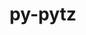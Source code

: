 ---
title: "py-pytz"
layout: cache
categories: [package, develop-2024-12-08]
meta: {"versions": ["2024.2"], "compilers": ["gcc@=11.1.0", "gcc@=11.4.0", "gcc@=13.2.0", "gcc@=7.5.0", "gcc@=9.4.0", "oneapi@=2024.2.1"], "oss": ["ubuntu18.04", "ubuntu20.04", "ubuntu22.04", "ubuntu24.04"], "platforms": ["linux"], "targets": ["aarch64", "neoverse_v1", "neoverse_v2", "ppc64le", "x86_64_v3"], "stacks": ["data-vis-sdk", "e4s", "e4s-neoverse-v2", "e4s-neoverse_v1", "e4s-oneapi", "e4s-power", "e4s-rocm-external", "ml-linux-aarch64-cpu", "ml-linux-aarch64-cuda", "ml-linux-x86_64-cpu", "ml-linux-x86_64-cuda", "ml-linux-x86_64-rocm", "radiuss", "root"], "num_specs": 19, "num_specs_by_stack": {"root": 19, "radiuss": 1, "e4s-power": 2, "data-vis-sdk": 1, "e4s-neoverse_v1": 2, "e4s-neoverse-v2": 1, "e4s-rocm-external": 1, "e4s": 3, "e4s-oneapi": 3, "ml-linux-aarch64-cpu": 3, "ml-linux-aarch64-cuda": 3, "ml-linux-x86_64-cuda": 3, "ml-linux-x86_64-cpu": 3, "ml-linux-x86_64-rocm": 1}}
spec_details: [{"hash": "zfyfzggvqn3whxex7esmjjdyafaqapom", "compiler": "gcc@=7.5.0", "versions": ["2024.2"], "os": "ubuntu18.04", "platform": "linux", "target": "x86_64_v3", "variants": ["build_system=python_pip"], "stacks": ["root", "radiuss"], "size": "-", "tarball": "https://binaries.spack.io/develop-2024-12-08/build_cache/linux-ubuntu18.04-x86_64_v3/gcc-7.5.0/py-pytz-2024.2/linux-ubuntu18.04-x86_64_v3-gcc-7.5.0-py-pytz-2024.2-zfyfzggvqn3whxex7esmjjdyafaqapom.spack"}, {"hash": "3i5ognpr4d5chontwatpi4iywddkfesz", "compiler": "gcc@=9.4.0", "versions": ["2024.2"], "os": "ubuntu20.04", "platform": "linux", "target": "ppc64le", "variants": ["build_system=python_pip"], "stacks": ["root", "e4s-power"], "size": "-", "tarball": "https://binaries.spack.io/develop-2024-12-08/build_cache/linux-ubuntu20.04-ppc64le/gcc-9.4.0/py-pytz-2024.2/linux-ubuntu20.04-ppc64le-gcc-9.4.0-py-pytz-2024.2-3i5ognpr4d5chontwatpi4iywddkfesz.spack"}, {"hash": "b3ign3lql72harzje45vslt7wgnusrnv", "compiler": "gcc@=9.4.0", "versions": ["2024.2"], "os": "ubuntu20.04", "platform": "linux", "target": "ppc64le", "variants": ["build_system=python_pip"], "stacks": ["root", "e4s-power"], "size": "-", "tarball": "https://binaries.spack.io/develop-2024-12-08/build_cache/linux-ubuntu20.04-ppc64le/gcc-9.4.0/py-pytz-2024.2/linux-ubuntu20.04-ppc64le-gcc-9.4.0-py-pytz-2024.2-b3ign3lql72harzje45vslt7wgnusrnv.spack"}, {"hash": "vcrkk6kbpi2x4xjzga5nfrrhqlqqxaaw", "compiler": "gcc@=11.1.0", "versions": ["2024.2"], "os": "ubuntu20.04", "platform": "linux", "target": "x86_64_v3", "variants": ["build_system=python_pip"], "stacks": ["root", "data-vis-sdk"], "size": "-", "tarball": "https://binaries.spack.io/develop-2024-12-08/build_cache/linux-ubuntu20.04-x86_64_v3/gcc-11.1.0/py-pytz-2024.2/linux-ubuntu20.04-x86_64_v3-gcc-11.1.0-py-pytz-2024.2-vcrkk6kbpi2x4xjzga5nfrrhqlqqxaaw.spack"}, {"hash": "lzkimlmjql73o7gvnty52cedrmfkl6qd", "compiler": "gcc@=11.4.0", "versions": ["2024.2"], "os": "ubuntu22.04", "platform": "linux", "target": "neoverse_v1", "variants": ["build_system=python_pip"], "stacks": ["root", "e4s-neoverse_v1"], "size": "-", "tarball": "https://binaries.spack.io/develop-2024-12-08/build_cache/linux-ubuntu22.04-neoverse_v1/gcc-11.4.0/py-pytz-2024.2/linux-ubuntu22.04-neoverse_v1-gcc-11.4.0-py-pytz-2024.2-lzkimlmjql73o7gvnty52cedrmfkl6qd.spack"}, {"hash": "7w3cxcqaxlifxgxqhegpfw3gixlgdctj", "compiler": "gcc@=11.4.0", "versions": ["2024.2"], "os": "ubuntu22.04", "platform": "linux", "target": "neoverse_v1", "variants": ["build_system=python_pip"], "stacks": ["root", "e4s-neoverse_v1"], "size": "-", "tarball": "https://binaries.spack.io/develop-2024-12-08/build_cache/linux-ubuntu22.04-neoverse_v1/gcc-11.4.0/py-pytz-2024.2/linux-ubuntu22.04-neoverse_v1-gcc-11.4.0-py-pytz-2024.2-7w3cxcqaxlifxgxqhegpfw3gixlgdctj.spack"}, {"hash": "2peavgxltftgss3vrwq7wuaxb675clih", "compiler": "gcc@=11.4.0", "versions": ["2024.2"], "os": "ubuntu22.04", "platform": "linux", "target": "neoverse_v2", "variants": ["build_system=python_pip"], "stacks": ["root", "e4s-neoverse-v2"], "size": "-", "tarball": "https://binaries.spack.io/develop-2024-12-08/build_cache/linux-ubuntu22.04-neoverse_v2/gcc-11.4.0/py-pytz-2024.2/linux-ubuntu22.04-neoverse_v2-gcc-11.4.0-py-pytz-2024.2-2peavgxltftgss3vrwq7wuaxb675clih.spack"}, {"hash": "zdqgzlmwwlvtvlcn4airfxy6yqeq3bft", "compiler": "gcc@=11.4.0", "versions": ["2024.2"], "os": "ubuntu22.04", "platform": "linux", "target": "x86_64_v3", "variants": ["build_system=python_pip"], "stacks": ["root", "e4s-rocm-external", "e4s"], "size": "-", "tarball": "https://binaries.spack.io/develop-2024-12-08/build_cache/linux-ubuntu22.04-x86_64_v3/gcc-11.4.0/py-pytz-2024.2/linux-ubuntu22.04-x86_64_v3-gcc-11.4.0-py-pytz-2024.2-zdqgzlmwwlvtvlcn4airfxy6yqeq3bft.spack"}, {"hash": "rawmbmfph4pp34xhi27lzqtzbmgigifg", "compiler": "gcc@=11.4.0", "versions": ["2024.2"], "os": "ubuntu22.04", "platform": "linux", "target": "x86_64_v3", "variants": ["build_system=python_pip"], "stacks": ["root", "e4s"], "size": "-", "tarball": "https://binaries.spack.io/develop-2024-12-08/build_cache/linux-ubuntu22.04-x86_64_v3/gcc-11.4.0/py-pytz-2024.2/linux-ubuntu22.04-x86_64_v3-gcc-11.4.0-py-pytz-2024.2-rawmbmfph4pp34xhi27lzqtzbmgigifg.spack"}, {"hash": "vbexw7d7bifnxvckzgiutuc6z7rmlmp3", "compiler": "gcc@=11.4.0", "versions": ["2024.2"], "os": "ubuntu22.04", "platform": "linux", "target": "x86_64_v3", "variants": ["build_system=python_pip"], "stacks": ["root", "e4s"], "size": "-", "tarball": "https://binaries.spack.io/develop-2024-12-08/build_cache/linux-ubuntu22.04-x86_64_v3/gcc-11.4.0/py-pytz-2024.2/linux-ubuntu22.04-x86_64_v3-gcc-11.4.0-py-pytz-2024.2-vbexw7d7bifnxvckzgiutuc6z7rmlmp3.spack"}, {"hash": "7ozcp7bctp6umzwoi4oquct3ouxqexqu", "compiler": "oneapi@=2024.2.1", "versions": ["2024.2"], "os": "ubuntu22.04", "platform": "linux", "target": "x86_64_v3", "variants": ["build_system=python_pip"], "stacks": ["root", "e4s-oneapi"], "size": "-", "tarball": "https://binaries.spack.io/develop-2024-12-08/build_cache/linux-ubuntu22.04-x86_64_v3/oneapi-2024.2.1/py-pytz-2024.2/linux-ubuntu22.04-x86_64_v3-oneapi-2024.2.1-py-pytz-2024.2-7ozcp7bctp6umzwoi4oquct3ouxqexqu.spack"}, {"hash": "qwqnvy3irpd3ykk327mdxvgcm7ysnbki", "compiler": "oneapi@=2024.2.1", "versions": ["2024.2"], "os": "ubuntu22.04", "platform": "linux", "target": "x86_64_v3", "variants": ["build_system=python_pip"], "stacks": ["root", "e4s-oneapi"], "size": "-", "tarball": "https://binaries.spack.io/develop-2024-12-08/build_cache/linux-ubuntu22.04-x86_64_v3/oneapi-2024.2.1/py-pytz-2024.2/linux-ubuntu22.04-x86_64_v3-oneapi-2024.2.1-py-pytz-2024.2-qwqnvy3irpd3ykk327mdxvgcm7ysnbki.spack"}, {"hash": "ncq5bxtcghbr7zyurpswb3ldn6pnnp4c", "compiler": "oneapi@=2024.2.1", "versions": ["2024.2"], "os": "ubuntu22.04", "platform": "linux", "target": "x86_64_v3", "variants": ["build_system=python_pip"], "stacks": ["root", "e4s-oneapi"], "size": "-", "tarball": "https://binaries.spack.io/develop-2024-12-08/build_cache/linux-ubuntu22.04-x86_64_v3/oneapi-2024.2.1/py-pytz-2024.2/linux-ubuntu22.04-x86_64_v3-oneapi-2024.2.1-py-pytz-2024.2-ncq5bxtcghbr7zyurpswb3ldn6pnnp4c.spack"}, {"hash": "qloqlhbv3xhufhkrhoqmxm54wjojb546", "compiler": "gcc@=13.2.0", "versions": ["2024.2"], "os": "ubuntu24.04", "platform": "linux", "target": "aarch64", "variants": ["build_system=python_pip"], "stacks": ["ml-linux-aarch64-cpu", "root", "ml-linux-aarch64-cuda"], "size": "-", "tarball": "https://binaries.spack.io/develop-2024-12-08/build_cache/linux-ubuntu24.04-aarch64/gcc-13.2.0/py-pytz-2024.2/linux-ubuntu24.04-aarch64-gcc-13.2.0-py-pytz-2024.2-qloqlhbv3xhufhkrhoqmxm54wjojb546.spack"}, {"hash": "xrwtbsvbo7gdxrnkymdepvuyv77krqur", "compiler": "gcc@=13.2.0", "versions": ["2024.2"], "os": "ubuntu24.04", "platform": "linux", "target": "aarch64", "variants": ["build_system=python_pip"], "stacks": ["ml-linux-aarch64-cpu", "root", "ml-linux-aarch64-cuda"], "size": "-", "tarball": "https://binaries.spack.io/develop-2024-12-08/build_cache/linux-ubuntu24.04-aarch64/gcc-13.2.0/py-pytz-2024.2/linux-ubuntu24.04-aarch64-gcc-13.2.0-py-pytz-2024.2-xrwtbsvbo7gdxrnkymdepvuyv77krqur.spack"}, {"hash": "4733pmmt6cr5pn26dxeljvio7xvvt34v", "compiler": "gcc@=13.2.0", "versions": ["2024.2"], "os": "ubuntu24.04", "platform": "linux", "target": "aarch64", "variants": ["build_system=python_pip"], "stacks": ["ml-linux-aarch64-cpu", "root", "ml-linux-aarch64-cuda"], "size": "-", "tarball": "https://binaries.spack.io/develop-2024-12-08/build_cache/linux-ubuntu24.04-aarch64/gcc-13.2.0/py-pytz-2024.2/linux-ubuntu24.04-aarch64-gcc-13.2.0-py-pytz-2024.2-4733pmmt6cr5pn26dxeljvio7xvvt34v.spack"}, {"hash": "oq6cmq6tnlgd22xirysvda76msmsc6pt", "compiler": "gcc@=13.2.0", "versions": ["2024.2"], "os": "ubuntu24.04", "platform": "linux", "target": "x86_64_v3", "variants": ["build_system=python_pip"], "stacks": ["root", "ml-linux-x86_64-cuda", "ml-linux-x86_64-cpu"], "size": "-", "tarball": "https://binaries.spack.io/develop-2024-12-08/build_cache/linux-ubuntu24.04-x86_64_v3/gcc-13.2.0/py-pytz-2024.2/linux-ubuntu24.04-x86_64_v3-gcc-13.2.0-py-pytz-2024.2-oq6cmq6tnlgd22xirysvda76msmsc6pt.spack"}, {"hash": "lbvi7whc4hj2dejmn2wc4gv7plbhwcha", "compiler": "gcc@=13.2.0", "versions": ["2024.2"], "os": "ubuntu24.04", "platform": "linux", "target": "x86_64_v3", "variants": ["build_system=python_pip"], "stacks": ["root", "ml-linux-x86_64-rocm", "ml-linux-x86_64-cuda", "ml-linux-x86_64-cpu"], "size": "-", "tarball": "https://binaries.spack.io/develop-2024-12-08/build_cache/linux-ubuntu24.04-x86_64_v3/gcc-13.2.0/py-pytz-2024.2/linux-ubuntu24.04-x86_64_v3-gcc-13.2.0-py-pytz-2024.2-lbvi7whc4hj2dejmn2wc4gv7plbhwcha.spack"}, {"hash": "sqscoz65qjjr5kpgykjq4bknzlqoj3f5", "compiler": "gcc@=13.2.0", "versions": ["2024.2"], "os": "ubuntu24.04", "platform": "linux", "target": "x86_64_v3", "variants": ["build_system=python_pip"], "stacks": ["root", "ml-linux-x86_64-cuda", "ml-linux-x86_64-cpu"], "size": "-", "tarball": "https://binaries.spack.io/develop-2024-12-08/build_cache/linux-ubuntu24.04-x86_64_v3/gcc-13.2.0/py-pytz-2024.2/linux-ubuntu24.04-x86_64_v3-gcc-13.2.0-py-pytz-2024.2-sqscoz65qjjr5kpgykjq4bknzlqoj3f5.spack"}]
---